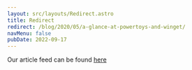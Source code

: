 ```yaml
---
layout: src/layouts/Redirect.astro
title: Redirect
redirect: /blog/2020/05/a-glance-at-powertoys-and-winget/
navMenu: false
pubDate: 2022-09-17
---
```

<div>
Our article feed can be found <a href="/blog/2020/05/a-glance-at-powertoys-and-winget/">here</a>
</div>
